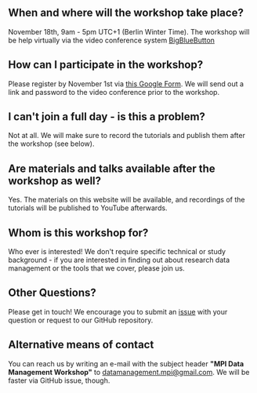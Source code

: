 ## When and where will the workshop take place?

November 18th, 9am - 5pm UTC+1 (Berlin Winter Time).
The workshop will be help virtually via the video conference system [BigBlueButton](https://bigbluebutton.org/)

## How can I participate in the workshop?

Please register by November 1st via [this Google Form](https://forms.gle/4DarZ5XFihQwSKZ7A).
We will send out a link and password to the video conference prior to the workshop.

## I can't join a full day - is this a problem?

Not at all. We will make sure to record the tutorials and publish them after the workshop (see below).

## Are materials and talks available after the workshop as well?

Yes. The materials on this website will be available, and recordings of the tutorials will be published to YouTube afterwards.

## Whom is this workshop for?

Who ever is interested!
We don't require specific technical or study background - if you are interested in finding out about research data management or the tools that we cover, please join us.

## Other Questions?

Please get in touch!
We encourage you to submit an [issue](https://github.com/adswa/mpi-datamanagement-ws/issues/new/choose) with your question or request to our GitHub repository.

## Alternative means of contact

You can reach us by writing an e-mail with the subject header **"MPI Data Management Workshop"** to [datamanagement.mpi@gmail.com](mailto:datamanagement.mpi@gmail.com).
We will be faster via GitHub issue, though.
